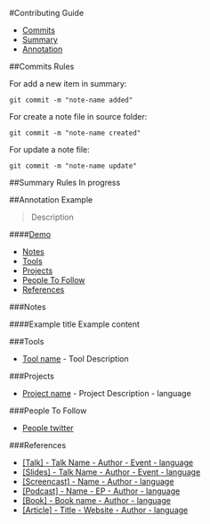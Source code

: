 #Contributing Guide

- [Commits](#commits-rules)
- [Summary](#summary-rules)
- [Annotation](#annotation-example)

##Commits Rules

For add a new item in summary:

    git commit -m "note-name added"

For create a note file in source folder:

    git commit -m "note-name created"

For update a note file:

    git commit -m "note-name update"

##Summary Rules
In progress

##Annotation Example
> Description

####[Demo](#)

- [Notes](#notes)
- [Tools](#tools)
- [Projects](#project)
- [People To Follow](#people-to-follow)
- [References](#references)

###Notes

####Example title
Example content

###Tools
- [Tool name](#) - Tool Description

###Projects
- [Project name](#) - Project Description - language

###People To Follow
- [People twitter](#)

###References

- [[Talk] - Talk Name - Author - Event - language](#)
- [[Slides] - Talk Name - Author - Event - language](#)
- [[Screencast] - Name - Author - language](#)
- [[Podcast] - Name - EP - Author - language](#)
- [[Book] - Book name - Author - language](#)
- [[Article] - Title - Website - Author - language](#)

